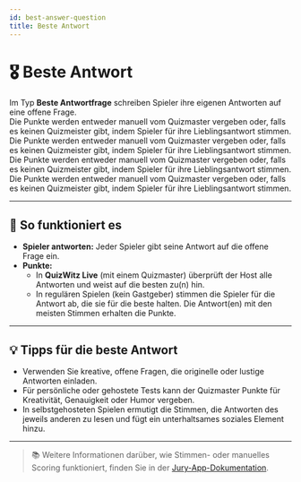 ```yaml
---
id: best-answer-question
title: Beste Antwort
---
```


# 🎖️ Beste Antwort

Im Typ **Beste Antwortfrage** schreiben Spieler ihre eigenen Antworten auf eine offene Frage.\
Die Punkte werden entweder manuell vom Quizmaster vergeben oder, falls es keinen Quizmeister gibt, indem Spieler für ihre Lieblingsantwort stimmen.\
Die Punkte werden entweder manuell vom Quizmaster vergeben oder, falls es keinen Quizmeister gibt, indem Spieler für ihre Lieblingsantwort stimmen.\
Die Punkte werden entweder manuell vom Quizmaster vergeben oder, falls es keinen Quizmeister gibt, indem Spieler für ihre Lieblingsantwort stimmen.\
Die Punkte werden entweder manuell vom Quizmaster vergeben oder, falls es keinen Quizmeister gibt, indem Spieler für ihre Lieblingsantwort stimmen.

---

## 📝 So funktioniert es

- **Spieler antworten:** Jeder Spieler gibt seine Antwort auf die offene Frage ein.
- **Punkte:**
    - In **QuizWitz Live** (mit einem Quizmaster) überprüft der Host alle Antworten und weist auf die besten zu(n) hin.
    - In regulären Spielen (kein Gastgeber) stimmen die Spieler für die Antwort ab, die sie für die beste halten. Die Antwort(en) mit den meisten Stimmen erhalten die Punkte.

---

## 💡 Tipps für die beste Antwort

- Verwenden Sie kreative, offene Fragen, die originelle oder lustige Antworten einladen.
- Für persönliche oder gehostete Tests kann der Quizmaster Punkte für Kreativität, Genauigkeit oder Humor vergeben.
- In selbstgehosteten Spielen ermutigt die Stimmen, die Antworten des jeweils anderen zu lesen und fügt ein unterhaltsames soziales Element hinzu.

---

> 📚 Weitere Informationen darüber, wie Stimmen- oder manuelles Scoring funktioniert, finden Sie in der [Jury-App-Dokumentation](../quizmaster/004-jury-app.md).
